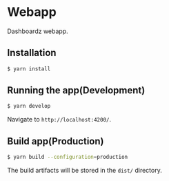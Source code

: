 # Webapp

Dashboardz webapp.


## Installation

```bash
$ yarn install
```

## Running the app(Development)

```bash
$ yarn develop
```
 Navigate to `http://localhost:4200/`.

## Build app(Production)

```bash
$ yarn build --configuration=production
```
The build artifacts will be stored in the `dist/` directory.